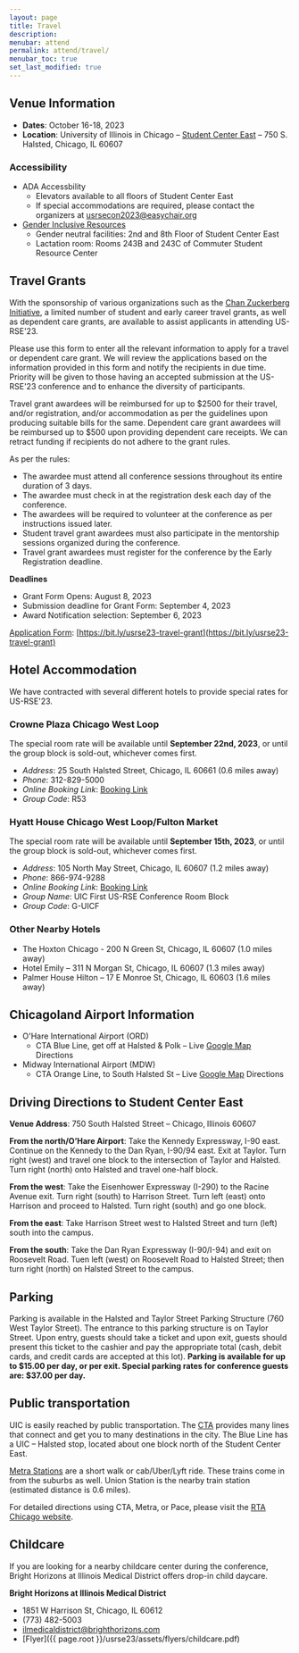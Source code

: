 ```yaml
---
layout: page
title: Travel
description: 
menubar: attend
permalink: attend/travel/
menubar_toc: true
set_last_modified: true
---
```



## Venue Information

- **Dates**: October 16-18, 2023
- **Location**: University of Illinois in Chicago – [Student Center East](https://meetings.uic.edu/facilities/student-center-east/) – 750 S. Halsted, Chicago, IL 60607

### Accessibility

- ADA Accessbility
  - Elevators available to all floors of Student Center East
  - If special accommodations are required, please contact the organizers at [usrsecon2023@easychair.org](mailto:usrsecon2023@easychair.org)
- [Gender Inclusive Resources](https://oae.uic.edu/resources/gender-inclusive-resources/)
  - Gender neutral facilities: 2nd and 8th Floor of Student Center East
  - Lactation room: Rooms 243B and 243C of Commuter Student Resource Center

## Travel Grants

With the sponsorship of various organizations such as the
[Chan Zuckerberg Initiative](https://chanzuckerberg.com/), a limited number of student and early career
travel grants, as well as dependent care grants, are available to assist
applicants in attending US-RSE'23.

Please use this form to enter all the relevant information to apply for a
travel or dependent care grant.  We will review the applications based on the
information provided in this form and notify the recipients in due time.
Priority will be given to those having an accepted submission at the US-RSE'23
conference and to enhance the diversity of participants. 

Travel grant awardees will be reimbursed for up to $2500 for their travel,
and/or registration, and/or accommodation as per the guidelines upon producing
suitable bills for the same. Dependent care grant awardees will be reimbursed
up to $500 upon providing dependent care receipts. We can retract funding if
recipients do not adhere to the grant rules.  

As per the rules:

- The awardee must attend all conference sessions throughout its entire duration of 3 days. 
- The awardee must check in at the registration desk each day of the conference. 
- The awardees will be required to volunteer at the conference as per instructions issued later. 
- Student travel grant awardees must also participate in the mentorship sessions organized during the conference.
- Travel grant awardees must register for the conference by the Early Registration deadline.

**Deadlines**

- Grant Form Opens: August 8, 2023
- Submission deadline for Grant Form:  September 4, 2023
- Award Notification selection: September 6, 2023

[Application Form](https://bit.ly/usrse23-travel-grant): [https://bit.ly/usrse23-travel-grant](https://bit.ly/usrse23-travel-grant)


## Hotel Accommodation

We have contracted with several different hotels to provide special rates for
US-RSE'23.

### Crowne Plaza Chicago West Loop

The special room rate will be available until **September 22nd, 2023**, or until
the group block is sold-out, whichever comes first.

- _Address_: 25 South Halsted Street, Chicago, IL 60661 (0.6 miles away)
- _Phone_: 312-829-5000
- _Online Booking Link_:  [Booking Link](https://www.ihg.com/crowneplaza/hotels/us/en/find-hotels/select-roomrate?fromRedirect=true&qSrt=sBR&qIta=99801505&icdv=99801505&qSlH=CHISH&qCiD=15&qCiMy=092023&qCoD=19&qCoMy=092023&qGrpCd=R53&qAAR=6CBARC&qRtP=6CBARC&setPMCookies=true&qSHBrC=CP&qDest=25%20South%20Halsted%20Street,%20Chicago,%20IL,%20US&srb_u=1&qRmFltr=)
- _Group Code_: R53

### Hyatt House Chicago West Loop/Fulton Market

The special room rate will be available until **September 15th, 2023**, or until
the group block is sold-out, whichever comes first.

- _Address_: 105 North May Street, Chicago, IL 60607 (1.2 miles away)
- _Phone_: 866-974-9288
- _Online Booking Link_:  [Booking Link](https://www.hyatt.com/shop/chixl?location=Hyatt%20House%20Chicago%20%2F%20West%20Loop-Fulton%20Market&checkinDate=2023-10-15&checkoutDate=2023-10-19&rooms=1&adults=1&kids=0&corp_id=g-uicf)
- _Group Name_: UIC First US-RSE Conference Room Block
- _Group Code_: G-UICF


### Other Nearby Hotels

- The Hoxton Chicago - 200 N Green St, Chicago, IL 60607 (1.0 miles away)
- Hotel Emily – 311 N Morgan St, Chicago, IL 60607 (1.3 miles away)
- Palmer House Hilton – 17 E Monroe St, Chicago, IL 60603 (1.6 miles away)


## Chicagoland Airport Information

- O'Hare International Airport (ORD)
  - CTA Blue Line, get off at Halsted & Polk – Live [Google Map](https://www.google.com/maps/dir/O'Hare+International+Airport+(ORD),+West+Balmoral+Avenue,+Chicago,+IL/750+S+Halsted+St,+Chicago,+IL+60607/@41.9284448,-87.9091952,11z/data=!3m1!4b1!4m14!4m13!1m5!1m1!1s0x880fb4276a7762f3:0x511747070259ad4b!2m2!1d-87.9089979!2d41.98028!1m5!1m1!1s0x880e2ce8a17fa1d5:0xd1d2febe6a9af901!2m2!1d-87.6475869!2d41.8719566!3e3) Directions
- Midway International Airport (MDW)
  - CTA Orange Line, to South Halsted St – Live [Google Map](https://www.google.com/maps/dir/Chicago+Midway+International+Airport+(MDW),+Cicero+Avenue,+Chicago,+IL/750+S+Halsted+St,+Chicago,+IL+60607/@41.8331347,-87.75912,12z/data=!3m1!4b1!4m15!4m14!1m5!1m1!1s0x880e310601aa4385:0x968a60d78f2950a5!2m2!1d-87.7521884!2d41.7867759!1m5!1m1!1s0x880e2ce8a17fa1d5:0xd1d2febe6a9af901!2m2!1d-87.6475869!2d41.8719566!3e3!5i3) Directions

## Driving Directions to Student Center East

**Venue Address**: 750 South Halsted Street – Chicago‚ Illinois 60607

**From the north/O’Hare Airport**: Take the Kennedy Expressway‚ I-90 east.
Continue on the Kennedy to the Dan Ryan‚ I-90/94 east. Exit at Taylor. Turn
right (west) and travel one block to the intersection of Taylor and Halsted.
Turn right (north) onto Halsted and travel one-half block.

**From the west**: Take the Eisenhower Expressway (I-290) to the Racine Avenue
exit. Turn right (south) to Harrison Street. Turn left (east) onto Harrison
and proceed to Halsted. Turn right (south) and go one block.

**From the east**: Take Harrison Street west to Halsted Street and turn (left)
south into the campus.

**From the south**: Take the Dan Ryan Expressway (I-90/I-94) and exit on
Roosevelt Road. Tuen left (west) on Roosevelt Road to Halsted Street; then
turn right (north) on Halsted Street to the campus.

## Parking

Parking is available in the Halsted and Taylor Street Parking Structure
(760 West Taylor Street). The entrance to this parking structure is on
Taylor Street. Upon entry‚ guests should take a ticket and upon exit‚ guests
should present this ticket to the cashier and pay the appropriate total
(cash‚ debit cards‚ and credit cards are accepted at this lot). **Parking is
available for up to $15.00 per day, or per exit. Special parking rates for
conference guests are: $37.00 per day.**

## Public transportation

UIC is easily reached by public transportation. The
[CTA](https://www.transitchicago.com/) provides many lines that connect and
get you to many destinations in the city. The Blue Line has a UIC – Halsted
stop, located about one block north of the Student Center East.

[Metra Stations](https://metra.com/lines-schedules-maps-stations) are a short
walk or cab/Uber/Lyft ride. These trains come in from the suburbs as well.
Union Station is the nearby train station (estimated distance is 0.6 miles).

For detailed directions using CTA‚ Metra‚ or Pace‚ please visit the
[RTA Chicago website](https://www.rtachicago.org/).

## Childcare

If you are looking for a nearby childcare center during the conference,
Bright Horizons at Illinois Medical District offers drop-in child daycare.

**Bright Horizons at Illinois Medical District**

- 1851 W Harrison St, Chicago, IL 60612
- (773) 482-5003
- [ilmedicaldistrict@brighthorizons.com](mailto:ilmedicaldistrict@brighthorizons.com)
- [Flyer]({{ page.root }}/usrse23/assets/flyers/childcare.pdf)

